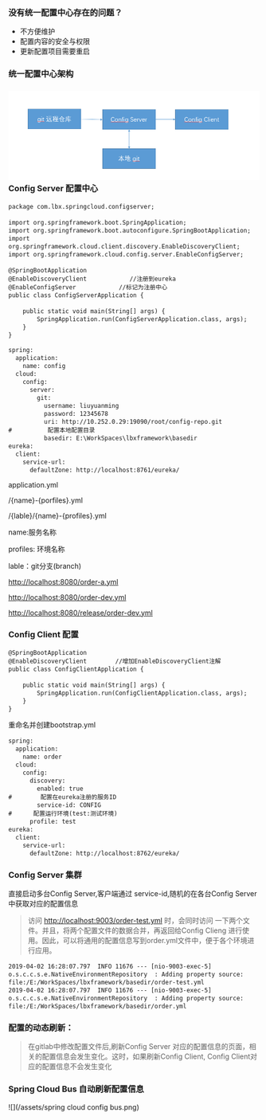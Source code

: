 ### 没有统一配置中心存在的问题？

* 不方便维护
* 配置内容的安全与权限
* 更新配置项目需要重启

### 统一配置中心架构

### ![](/assets/config.png)Config Server 配置中心

```
package com.lbx.springcloud.configserver;

import org.springframework.boot.SpringApplication;
import org.springframework.boot.autoconfigure.SpringBootApplication;
import org.springframework.cloud.client.discovery.EnableDiscoveryClient;
import org.springframework.cloud.config.server.EnableConfigServer;

@SpringBootApplication
@EnableDiscoveryClient            //注册到eureka
@EnableConfigServer            //标记为注册中心    
public class ConfigServerApplication {

    public static void main(String[] args) {
        SpringApplication.run(ConfigServerApplication.class, args);
    }
}
```

```
spring:
  application:
    name: config
  cloud:
    config:
      server:
        git:
          username: liuyuanming
          password: 12345678
          uri: http://10.252.0.29:19090/root/config-repo.git
#          配置本地配置目录
          basedir: E:\WorkSpaces\lbxframework\basedir
eureka:
  client:
    service-url:
      defaultZone: http://localhost:8761/eureka/
```

application.yml

/{name}-{porfiles}.yml

/{lable}/{name}-{profiles}.yml

name:服务名称

profiles: 环境名称

lable：git分支\(branch\)

[http://localhost:8080/order-a.yml](http://localhost:8080/order-a.yml)

[http://localhost:8080/order-dev.yml](http://localhost:8080/order-dev.yml)

[http://localhost:8080/release/order-dev.yml](http://localhost:8080/release/order-dev.yml)

### Config Client 配置

```
@SpringBootApplication
@EnableDiscoveryClient        //增加EnableDiscoveryClient注解
public class ConfigClientApplication {

    public static void main(String[] args) {
        SpringApplication.run(ConfigClientApplication.class, args);
    }
}
```

重命名并创建bootstrap.yml

```
spring:
  application:
    name: order
  cloud:
    config:
      discovery:
        enabled: true
#        配置在eureka注册的服务ID
        service-id: CONFIG
#      配置运行环境(test:测试环境)
      profile: test
eureka:
  client:
    service-url:
      defaultZone: http://localhost:8762/eureka/
```

### Config Server 集群

直接启动多台Config Server,客户端通过 service-id,随机的在各台Config Server中获取对应的配置信息

> 访问 [http://localhost:9003/order-test.yml](http://localhost:9003/order-test.yml) 时，会同时访问 一下两个文件。并且，将两个配置文件的数据合并，再返回给Config Clieng 进行使用。因此，可以将通用的配置信息写到order.yml文件中，便于各个环境进行应用。

```
2019-04-02 16:28:07.797  INFO 11676 --- [nio-9003-exec-5] o.s.c.c.s.e.NativeEnvironmentRepository  : Adding property source: file:/E:/WorkSpaces/lbxframework/basedir/order-test.yml
2019-04-02 16:28:07.797  INFO 11676 --- [nio-9003-exec-5] o.s.c.c.s.e.NativeEnvironmentRepository  : Adding property source: file:/E:/WorkSpaces/lbxframework/basedir/order.yml
```

### 配置的动态刷新：

> 在gitlab中修改配置文件后,刷新Config Server 对应的配置信息的页面，相关的配置信息会发生变化。这时，如果刷新Config Client, Config Client对应的配置信息不会发生变化



### Spring Cloud Bus 自动刷新配置信息

![](/assets/spring cloud config bus.png)



